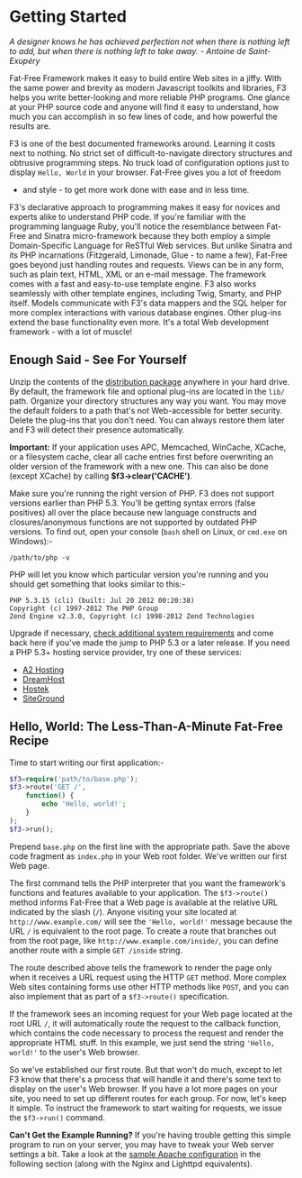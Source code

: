<div class="well">
    <h1>Getting Started</h1>
    <p>
        <em>A designer knows he has achieved perfection not when there is nothing
            left to add, but when there is nothing left to take away. - Antoine de
            Saint-Exupéry</em>
    </p>
</div>

Fat-Free Framework makes it easy to build entire Web sites in a jiffy.
With the same power and brevity as modern Javascript toolkits and libraries,
F3 helps you write better-looking and more reliable PHP programs. One glance
at your PHP source code and anyone will find it easy to understand, how
much you can accomplish in so few lines of code, and how powerful the results
are.
  
F3 is one of the best documented frameworks around. Learning it costs
next to nothing. No strict set of difficult-to-navigate directory structures
and obtrusive programming steps. No truck load of configuration options
just to display `Hello, World` in your browser. Fat-Free gives you a lot of freedom
- and style - to get more work done with ease and in less time.

F3's declarative approach to programming makes it easy for novices and
experts alike to understand PHP code. If you're familiar with the programming
language Ruby, you'll notice the resemblance between Fat-Free and Sinatra
micro-framework because they both employ a simple Domain-Specific Language
for ReSTful Web services. But unlike Sinatra and its PHP incarnations (Fitzgerald,
Limonade, Glue - to name a few), Fat-Free goes beyond just handling routes
and requests. Views can be in any form, such as plain text, HTML, XML or
an e-mail message. The framework comes with a fast and easy-to-use template
engine. F3 also works seamlessly with other template engines, including
Twig, Smarty, and PHP itself. Models communicate with F3's data mappers
and the SQL helper for more complex interactions with various database
engines. Other plug-ins extend the base functionality even more. It's a
total Web development framework - with a lot of muscle!

## Enough Said - See For Yourself

Unzip the contents of the [distribution package](https://github.com/bcosca/fatfree/archive/master.zip) anywhere in your hard drive.
By default, the framework file and optional plug-ins are located in the
`lib/` path. Organize your directory structures any way you want.
You may move the default folders to a path that's not Web-accessible for
better security. Delete the plug-ins that you don't need. You can always
restore them later and F3 will detect their presence automatically.

<div class="alert">
<strong>Important:</strong> If your application uses APC, Memcached, WinCache, XCache, or a filesystem cache,
 clear all cache entries first before overwriting an older version of the framework with a new one. This can also be done (except XCache) by calling <b>$f3->clear('CACHE')</b>.
</div>

Make sure you're running the right version of PHP. F3 does not support versions earlier than PHP
5.3. You'll be getting syntax errors (false positives) all over the place because new language
constructs and closures/anonymous functions are not supported by outdated PHP versions. To find
out, open your console (`bash` shell on Linux, or `cmd.exe` on Windows):-

```
/path/to/php -v
```

PHP will let you know which particular version you're running and you should get something that
looks similar to this:-

```
PHP 5.3.15 (cli) (built: Jul 20 2012 00:20:38)
Copyright (c) 1997-2012 The PHP Group
Zend Engine v2.3.0, Copyright (c) 1998-2012 Zend Technologies
```

Upgrade if necessary, [check additional system requirements](system-requirements) and come back here if you've made the jump to PHP 5.3 or a later release.
If you need a PHP 5.3+ hosting service provider, try one of these services:

* [A2 Hosting](http://www.a2hosting.com/2461-15-1-72.html)
* [DreamHost](http://www.dreamhost.com/r.cgi?665472)
* [Hostek](http://hostek.com/aff.php?aff=364&plat=L)
* [SiteGround](http://www.siteground.com/index.htm?referrerid=155694)

## Hello, World: The Less-Than-A-Minute Fat-Free Recipe

Time to start writing our first application:-

```php
$f3=require('path/to/base.php');
$f3->route('GET /',
    function() {
        echo 'Hello, world!';
    }
);
$f3->run();
```

Prepend `base.php` on the first line with the appropriate path. Save the above code fragment as
`index.php` in your Web root folder. We've written our first Web page.

The first command tells the PHP interpreter that you want the framework's functions and features
available to your application. The `$f3->route()` method informs Fat-Free that a Web page is
available at the relative URL indicated by the slash (`/`). Anyone visiting your site located
at `http://www.example.com/` will see the `'Hello, world!'` message because the URL `/` is
equivalent to the root page. To create a route that branches out from the root page,
like `http://www.example.com/inside/`, you can define another route with a simple `GET /inside`
string.

The route described above tells the framework to render the page only when it receives a URL
request using the HTTP `GET` method. More complex Web sites containing forms use other HTTP
methods like `POST`, and you can also implement that as part of a `$f3->route()` specification.

If the framework sees an incoming request for your Web page located at the root URL `/`,
it will automatically route the request to the callback function,
which contains the code necessary to process the request and render the appropriate HTML stuff.
In this example, we just send the string `'Hello, world!'` to the user's Web browser.

So we've established our first route. But that won't do much, except to let F3 know that there's
a process that will handle it and there's some text to display on the user's Web browser. If
you have a lot more pages on your site, you need to set up different routes for each group.
For now, let's keep it simple. To instruct the framework to start waiting for requests,
we issue the `$f3->run()` command.

**Can't Get the Example Running?** If you're having trouble getting this simple program to run
on your server, you may have to tweak your Web server settings a bit. Take a look at the
[sample Apache configuration](routing-engine#sample-apache-configuration) in the following section (along with the Nginx and Lighttpd equivalents).
